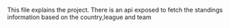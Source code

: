 This file explains the project.
There is an api exposed to fetch the standings information based on the country,league and team 
